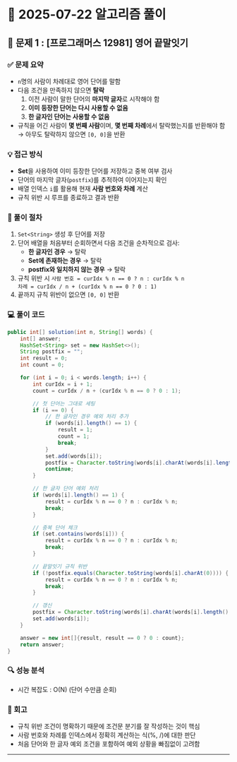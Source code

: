 # 🧠 2025-07-22 알고리즘 풀이


## 📌 문제 1 : [프로그래머스 12981] 영어 끝말잇기

### ✅ 문제 요약

- `n`명의 사람이 차례대로 영어 단어를 말함
- 다음 조건을 만족하지 않으면 **탈락**
  1. 이전 사람이 말한 단어의 **마지막 글자**로 시작해야 함
  2. **이미 등장한 단어는 다시 사용할 수 없음**
  3. **한 글자인 단어는 사용할 수 없음**
- 규칙을 어긴 사람이 **몇 번째 사람**이며, **몇 번째 차례**에서 탈락했는지를 반환해야 함
  → 아무도 탈락하지 않으면 `[0, 0]`을 반환


### 💡 접근 방식

- **Set**을 사용하여 이미 등장한 단어를 저장하고 중복 여부 검사
- 단어의 마지막 글자(`postfix`)를 추적하여 이어지는지 확인
- 배열 인덱스 `i`를 활용해 현재 **사람 번호와 차례** 계산
- 규칙 위반 시 루프를 종료하고 결과 반환


### 👣 풀이 절차

1. `Set<String>` 생성 후 단어를 저장
2. 단어 배열을 처음부터 순회하면서 다음 조건을 순차적으로 검사:
   - **한 글자인 경우** → 탈락
   - **Set에 존재하는 경우** → 탈락
   - **postfix와 일치하지 않는 경우** → 탈락
3. 규칙 위반 시 `사람 번호 = curIdx % n == 0 ? n : curIdx % n`  
   `차례 = curIdx / n + (curIdx % n == 0 ? 0 : 1)`
4. 끝까지 규칙 위반이 없으면 `[0, 0]` 반환

### 💻 풀이 코드
```java
public int[] solution(int n, String[] words) {
    int[] answer;
    HashSet<String> set = new HashSet<>();
    String postfix = "";
    int result = 0;
    int count = 0;

    for (int i = 0; i < words.length; i++) {
        int curIdx = i + 1;
        count = curIdx / n + (curIdx % n == 0 ? 0 : 1);

        // 첫 단어는 그대로 세팅
        if (i == 0) {
            // 한 글자인 경우 예외 처리 추가
            if (words[i].length() == 1) {
                result = 1;
                count = 1;
                break;
            }
            set.add(words[i]);
            postfix = Character.toString(words[i].charAt(words[i].length() - 1));
            continue;
        }

        // 한 글자 단어 예외 처리
        if (words[i].length() == 1) {
            result = curIdx % n == 0 ? n : curIdx % n;
            break;
        }

        // 중복 단어 체크
        if (set.contains(words[i])) {
            result = curIdx % n == 0 ? n : curIdx % n;
            break;
        }

        // 끝말잇기 규칙 위반
        if (!postfix.equals(Character.toString(words[i].charAt(0)))) {
            result = curIdx % n == 0 ? n : curIdx % n;
            break;
        }

        // 갱신
        postfix = Character.toString(words[i].charAt(words[i].length() - 1));
        set.add(words[i]);
    }

    answer = new int[]{result, result == 0 ? 0 : count};
    return answer;
}
```

### 🔍 성능 분석
- 시간 복잡도 : O(N) (단어 수만큼 순회)

### 🔁 회고

- 규칙 위반 조건이 명확하기 때문에 조건문 분기를 잘 작성하는 것이 핵심
- 사람 번호와 차례를 인덱스에서 정확히 계산하는 식(%, /)에 대한 판단
- 처음 단어와 한 글자 예외 조건을 포함하여 예외 상황을 빠짐없이 고려함

---


